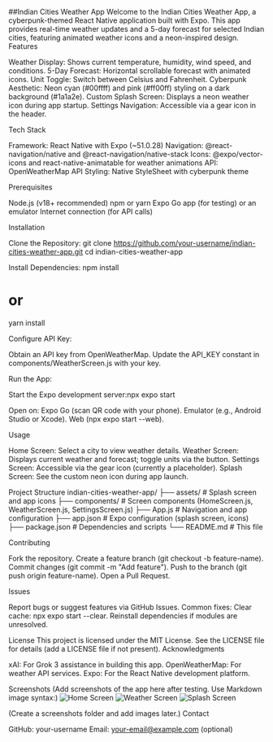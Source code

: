 ##Indian Cities Weather App
Welcome to the Indian Cities Weather App, a cyberpunk-themed React Native application built with Expo. This app provides real-time weather updates and a 5-day forecast for selected Indian cities, featuring animated weather icons and a neon-inspired design.
Features

Weather Display: Shows current temperature, humidity, wind speed, and conditions.
5-Day Forecast: Horizontal scrollable forecast with animated icons.
Unit Toggle: Switch between Celsius and Fahrenheit.
Cyberpunk Aesthetic: Neon cyan (#00ffff) and pink (#ff00ff) styling on a dark background (#1a1a2e).
Custom Splash Screen: Displays a neon weather icon during app startup.
Settings Navigation: Accessible via a gear icon in the header.

Tech Stack

Framework: React Native with Expo (~51.0.28)
Navigation: @react-navigation/native and @react-navigation/native-stack
Icons: @expo/vector-icons and react-native-animatable for weather animations
API: OpenWeatherMap API
Styling: Native StyleSheet with cyberpunk theme

Prerequisites

Node.js (v18+ recommended)
npm or yarn
Expo Go app (for testing) or an emulator
Internet connection (for API calls)

Installation

Clone the Repository:
git clone https://github.com/your-username/indian-cities-weather-app.git
cd indian-cities-weather-app


Install Dependencies:
npm install
# or
yarn install


Configure API Key:

Obtain an API key from OpenWeatherMap.
Update the API_KEY constant in components/WeatherScreen.js with your key.


Run the App:

Start the Expo development server:npx expo start


Open on:
Expo Go (scan QR code with your phone).
Emulator (e.g., Android Studio or Xcode).
Web (npx expo start --web).





Usage

Home Screen: Select a city to view weather details.
Weather Screen: Displays current weather and forecast; toggle units via the button.
Settings Screen: Accessible via the gear icon (currently a placeholder).
Splash Screen: See the custom neon icon during app launch.

Project Structure
indian-cities-weather-app/
├── assets/              # Splash screen and app icons
├── components/          # Screen components (HomeScreen.js, WeatherScreen.js, SettingsScreen.js)
├── App.js              # Navigation and app configuration
├── app.json            # Expo configuration (splash screen, icons)
├── package.json        # Dependencies and scripts
└── README.md           # This file

Contributing

Fork the repository.
Create a feature branch (git checkout -b feature-name).
Commit changes (git commit -m "Add feature").
Push to the branch (git push origin feature-name).
Open a Pull Request.

Issues

Report bugs or suggest features via GitHub Issues.
Common fixes:
Clear cache: npx expo start --clear.
Reinstall dependencies if modules are unresolved.



License
This project is licensed under the MIT License. See the LICENSE file for details (add a LICENSE file if not present).
Acknowledgments

xAI: For Grok 3 assistance in building this app.
OpenWeatherMap: For weather API services.
Expo: For the React Native development platform.

Screenshots
(Add screenshots of the app here after testing. Use Markdown image syntax:)
![Home Screen](./screenshots/home-screen.png)
![Weather Screen](./screenshots/weather-screen.png)
![Splash Screen](./screenshots/splash-screen.png)

(Create a screenshots folder and add images later.)
Contact

GitHub: your-username
Email: your-email@example.com (optional)
